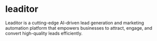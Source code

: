 # leaditor
Leaditor is a cutting-edge AI-driven lead generation and marketing automation platform that empowers businesses to attract, engage, and convert high-quality leads efficiently. 
